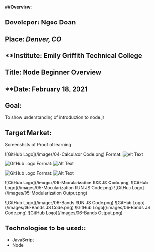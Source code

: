 ##**Overview**:
<br>


## **Developer**: Ngoc Doan
## **Place:** *Denver, CO*
## **Institute: Emily Griffith Technical College
## **Title**: Node Beginner Overview  
## **Date: February 18, 2021

## **Goal**:
To show understanding of introduction to node.js 

## **Target Market**: 
Screenshots of Proof of learning

![GitHub Logo](/images/04-Calculator Code.png)
Format: ![Alt Text](url)

![GitHub Logo](/images/logo.png)
Format: ![Alt Text](url)

![GitHub Logo](/images/logo.png)
Format: ![Alt Text](url)



![GitHub Logo](/images/05-Modularization ESS JS Code.png)
![GitHub Logo](/images/05-Modularization RUN JS Code.png)
![GitHub Logo](/images/05-Modularization Output.png) 

![GitHub Logo](/images/06-Bands RUN JS Code.png) 
![GitHub Logo](/images/06-Bands JS Code.png)
![GitHub Logo](/images/06-Bands JS Code.png)
![GitHub Logo](/images/06-Bands Output.png)




## **Technologies to be used:**:
* JavaScript
* Node


